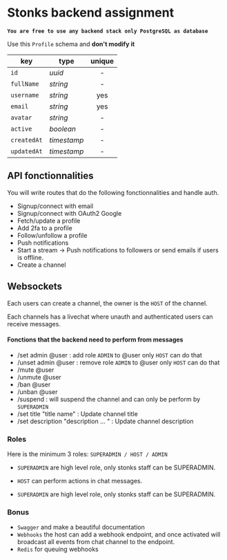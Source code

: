 # Stonks backend assignment

**`You are free to use any backend stack only PostgreSQL as database`**

Use this `Profile` schema and **don't modify it**

| key         | type        | unique |
| ----------- | ----------- | :----: |
| `id`        | _uuid_      |   -    |
| `fullName`  | _string_    |   -    |
| `username`  | _string_    |  yes   |
| `email`     | _string_    |  yes   |
| `avatar`    | _string_    |   -    |
| `active`    | _boolean_   |   -    |
| `createdAt` | _timestamp_ |   -    |
| `updatedAt` | _timestamp_ |   -    |

## API fonctionnalities

You will write routes that do the following fonctionnalities and handle auth.

- Signup/connect with email
- Signup/connect with OAuth2 Google
- Fetch/update a profile
- Add 2fa to a profile
- Follow/unfollow a profile
- Push notifications
- Start a stream -> Push notifications to followers or send emails if users is offline.
- Create a channel

## Websockets

Each users can create a channel, the owner is the `HOST` of the channel.

Each channels has a livechat where unauth and authenticated users can receive messages.

#### Fonctions that the backend need to perform from messages

- /set admin @user : add role `ADMIN` to @user only `HOST` can do that
- /unset admin @user : remove role `ADMIN` to @user only `HOST` can do that
- /mute @user
- /unmute @user
- /ban @user
- /unban @user
- /suspend : will suspend the channel and can only be perform by `SUPERADMIN`
- /set title "title name" : Update channel title
- /set description "description ... " : Update channel description

### Roles

Here is the minimum 3 roles: `SUPERADMIN / HOST / ADMIN`

- `SUPERADMIN` are high level role, only stonks staff can be SUPERADMIN.

- `HOST` can perform actions in chat messages.

- `SUPERADMIN` are high level role, only stonks staff can be SUPERADMIN.

### Bonus

- `Swagger` and make a beautiful documentation
- `Webhooks` the host can add a webhook endpoint, and once activated will broadcast all events from chat channel to the endpoint.
- `Redis` for queuing webhooks
